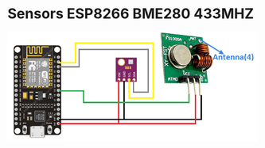 # Sensors ESP8266 BME280 433MHZ

![Drawing](https://github.com/NA7KR/Sensors/blob/main/Images/sensors.png)
